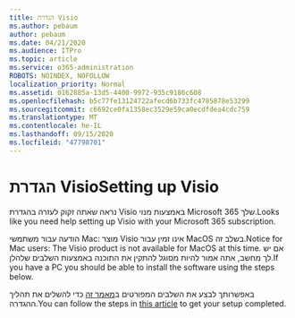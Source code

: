 ```yaml
---
title: הגדרת Visio
ms.author: pebaum
author: pebaum
ms.date: 04/21/2020
ms.audience: ITPro
ms.topic: article
ms.service: o365-administration
ROBOTS: NOINDEX, NOFOLLOW
localization_priority: Normal
ms.assetid: 0162885a-13d5-4400-9972-935c9186c608
ms.openlocfilehash: b5c77fe13124722afecd6b733fc4785878e53299
ms.sourcegitcommit: c6692ce0fa1358ec3529e59ca0ecdfdea4cdc759
ms.translationtype: MT
ms.contentlocale: he-IL
ms.lasthandoff: 09/15/2020
ms.locfileid: "47798701"
---
```

# <a name="setting-up-visio"></a><span data-ttu-id="f9255-102">הגדרת Visio</span><span class="sxs-lookup"><span data-stu-id="f9255-102">Setting up Visio</span></span>

<span data-ttu-id="f9255-103">נראה שאתה זקוק לעזרה בהגדרת Visio באמצעות מנוי Microsoft 365 שלך.</span><span class="sxs-lookup"><span data-stu-id="f9255-103">Looks like you need help setting up Visio with your Microsoft 365 subscription.</span></span>
  
<span data-ttu-id="f9255-104">הודעה עבור משתמשי Mac: מוצר Visio אינו זמין עבור MacOS בשלב זה.</span><span class="sxs-lookup"><span data-stu-id="f9255-104">Notice for Mac users: The Visio product is not available for MacOS at this time.</span></span> <span data-ttu-id="f9255-105">אם יש לך מחשב, אתה אמור להיות מסוגל להתקין את התוכנה באמצעות השלבים שלהלן.</span><span class="sxs-lookup"><span data-stu-id="f9255-105">If you have a PC you should be able to install the software using the steps below.</span></span>
  
<span data-ttu-id="f9255-106">באפשרותך לבצע את השלבים המפורטים ב[מאמר זה](https://support.office.com/article/f98f21e3-aa02-4827-9167-ddab5b025710.aspx) כדי להשלים את תהליך ההגדרה.</span><span class="sxs-lookup"><span data-stu-id="f9255-106">You can follow the steps in [this article](https://support.office.com/article/f98f21e3-aa02-4827-9167-ddab5b025710.aspx) to get your setup completed.</span></span> 
  

